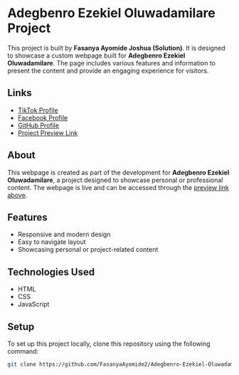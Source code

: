 # Adegbenro Ezekiel Oluwadamilare Project

This project is built by **Fasanya Ayomide Joshua (Solution)**. It is designed to showcase a custom webpage built for **Adegbenro Ezekiel Oluwadamilare**. The page includes various features and information to present the content and provide an engaging experience for visitors.

## Links

- [TikTok Profile](https://www.tiktok.com/@nobody.nobody_01)
- [Facebook Profile](https://www.facebook.com/FasanyaAyomide2020)
- [GitHub Profile](https://github.com/FasanyaAyomide2)
- [Project Preview Link](https://fasanyaayomide2.github.io/Adegbenro-Ezekiel-Oluwadamilare/)

## About

This webpage is created as part of the development for **Adegbenro Ezekiel Oluwadamilare**, a project designed to showcase personal or professional content. The webpage is live and can be accessed through the [preview link above](https://fasanyaayomide2.github.io/Adegbenro-Ezekiel-Oluwadamilare/).

## Features

- Responsive and modern design
- Easy to navigate layout
- Showcasing personal or project-related content

## Technologies Used

- HTML
- CSS
- JavaScript

## Setup

To set up this project locally, clone this repository using the following command:

```bash
git clone https://github.com/FasanyaAyomide2/Adegbenro-Ezekiel-Oluwadamilare.git
